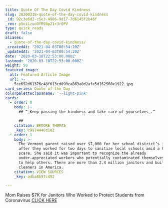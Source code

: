 ```yaml
---
title: Quote Of The Day Covid Kindness
slug: 20200318-quote-of-the-day-covid-kindness
_id: 92c3e6d2-c5e3-4986-9d17-7d6145f2b46f
_rev: p5oiLzuoOfR9bp21r3rQPV
type: quick_reads
draft: false
aliases:
  - quote-of-the-day-covid-kindness/
_createdAt: '2021-04-03T00:54:20Z'
_updatedAt: '2021-04-03T00:54:20Z'
date: '2020-03-18T22:53:00.000Z'
lastmod: '2020-03-18T22:53:00.000Z'
weight: 50
featured_image:
  alt: Featured Article Image
  url: >-
    5ce652d61376c48f013cd099ca863a0d2afe5d162560x1922.jpg
card_series: Quote of the Day
colorpaletteclassname: '--light-pink'
cards:
  - order: 0
    body: |-
      ## “_Keep passing the kindness and take care of yourselves_.”

      ##
    citation: BROOKE THOMAS
    _key: c9974448c1e2
  - order: 1
    body: >-
      The Vermont parent raised over $7,000 for her school district’s janitors
      after they worked for two days to sanitize local schools amid a COVID-19
      scare. She said it was important to recognize the already
      under-appreciated workers who potentially contaminated themselves in order
      to help others. There are more than 2.4 million janitors and building
      cleaners in America.
    citation: VIEW SOURCES
    _key: adba8b97c492

---
```

Mom Raises $7K for Janitors Who Worked to Protect Students from Coronavirus [CLICK HERE](https://people.com/human-interest/mom-raises-7k-for-janitors-working-to-protect-students-from-coronavirus/)